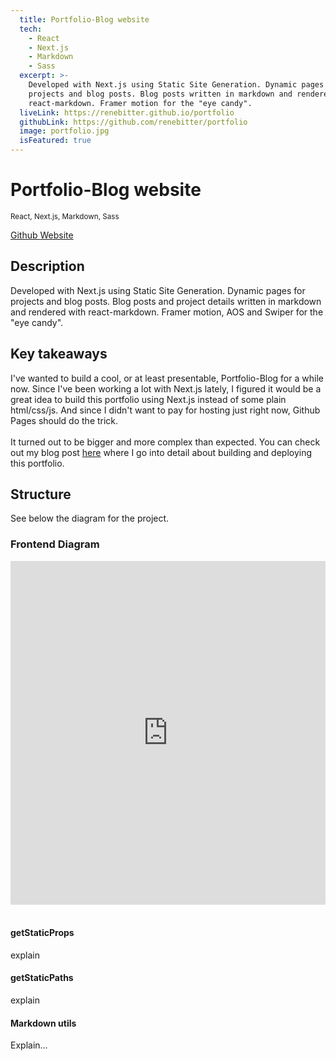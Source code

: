 ```yaml
---
  title: Portfolio-Blog website
  tech:
    - React
    - Next.js
    - Markdown
    - Sass
  excerpt: >-
    Developed with Next.js using Static Site Generation. Dynamic pages for
    projects and blog posts. Blog posts written in markdown and rendered with
    react-markdown. Framer motion for the "eye candy".
  liveLink: https://renebitter.github.io/portfolio
  githubLink: https://github.com/renebitter/portfolio
  image: portfolio.jpg
  isFeatured: true
---
```


# Portfolio-Blog website

<small>React, Next.js, Markdown, Sass</small>

  <div className='mb-100'>
    <div className={classes.projectLinks}>
        <a href="https://github.com/renebitter/portfolio" target='_blank' rel='noreferrer'>
          <i className='fab fa-github'></i>
          Github
        </a>
        <a href="https://renebitter.github.io/portfolio" target='_blank' rel='noreferrer'>
          <i className='fas fa-link'></i>
          Website
        </a>
    </div>
  </div>

## Description

Developed with Next.js using Static Site Generation. Dynamic pages for
projects and blog posts. Blog posts and project details written in markdown and rendered with
react-markdown. Framer motion, AOS and Swiper for the "eye candy".

## Key takeaways

I've wanted to build a cool, or at least presentable, Portfolio-Blog for a while now. Since I've been working a lot with Next.js lately, I figured it would be a great idea to build this portfolio using Next.js instead of some plain html/css/js. And since I didn't want to pay for hosting just right now, Github Pages should do the trick.
<br />
<br />
It turned out to be bigger and more complex than expected. You can check out my blog post <a href="/portfolio/posts/static-site-to-github-pages" target='_blank' rel='noreferrer'><ins>here</ins></a> where I go into detail about building and deploying this portfolio.

## Structure

See below the diagram for the project.

### Frontend Diagram

<iframe style="border:none" width="100%" height="550" src="https://whimsical.com/embed/PMxfFafALUS8a2DTdF6ogt"></iframe>
<br />
<br />

#### getStaticProps

explain

#### getStaticPaths

explain

#### Markdown utils

Explain...
